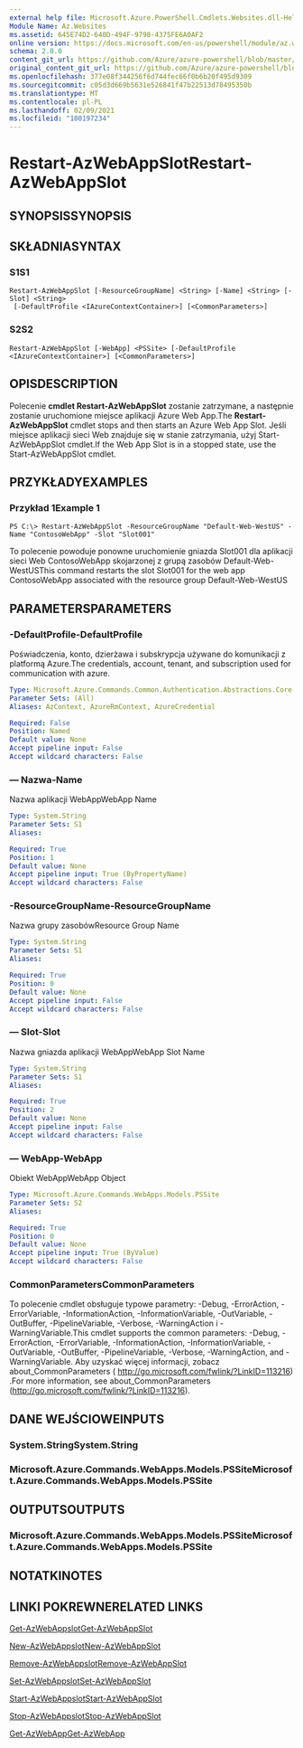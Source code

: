 ```yaml
---
external help file: Microsoft.Azure.PowerShell.Cmdlets.Websites.dll-Help.xml
Module Name: Az.Websites
ms.assetid: 645E74D2-640D-494F-9798-4375FE6A0AF2
online version: https://docs.microsoft.com/en-us/powershell/module/az.websites/restart-azwebappslot
schema: 2.0.0
content_git_url: https://github.com/Azure/azure-powershell/blob/master/src/Websites/Websites/help/Restart-AzWebAppSlot.md
original_content_git_url: https://github.com/Azure/azure-powershell/blob/master/src/Websites/Websites/help/Restart-AzWebAppSlot.md
ms.openlocfilehash: 377e08f344256f6d744fec66f0b6b20f495d9309
ms.sourcegitcommit: c05d3d669b5631e526841f47b22513d78495350b
ms.translationtype: MT
ms.contentlocale: pl-PL
ms.lasthandoff: 02/09/2021
ms.locfileid: "100197234"
---
```

# <span data-ttu-id="53bf1-101">Restart-AzWebAppSlot</span><span class="sxs-lookup"><span data-stu-id="53bf1-101">Restart-AzWebAppSlot</span></span>

## <span data-ttu-id="53bf1-102">SYNOPSIS</span><span class="sxs-lookup"><span data-stu-id="53bf1-102">SYNOPSIS</span></span>

## <span data-ttu-id="53bf1-103">SKŁADNIA</span><span class="sxs-lookup"><span data-stu-id="53bf1-103">SYNTAX</span></span>

### <span data-ttu-id="53bf1-104">S1</span><span class="sxs-lookup"><span data-stu-id="53bf1-104">S1</span></span>
```
Restart-AzWebAppSlot [-ResourceGroupName] <String> [-Name] <String> [-Slot] <String>
 [-DefaultProfile <IAzureContextContainer>] [<CommonParameters>]
```

### <span data-ttu-id="53bf1-105">S2</span><span class="sxs-lookup"><span data-stu-id="53bf1-105">S2</span></span>
```
Restart-AzWebAppSlot [-WebApp] <PSSite> [-DefaultProfile <IAzureContextContainer>] [<CommonParameters>]
```

## <span data-ttu-id="53bf1-106">OPIS</span><span class="sxs-lookup"><span data-stu-id="53bf1-106">DESCRIPTION</span></span>
<span data-ttu-id="53bf1-107">Polecenie **cmdlet Restart-AzWebAppSlot** zostanie zatrzymane, a następnie zostanie uruchomione miejsce aplikacji Azure Web App.</span><span class="sxs-lookup"><span data-stu-id="53bf1-107">The **Restart-AzWebAppSlot** cmdlet stops and then starts an Azure Web App Slot.</span></span>
<span data-ttu-id="53bf1-108">Jeśli miejsce aplikacji sieci Web znajduje się w stanie zatrzymania, użyj Start-AzWebAppSlot cmdlet.</span><span class="sxs-lookup"><span data-stu-id="53bf1-108">If the Web App Slot is in a stopped state, use the Start-AzWebAppSlot cmdlet.</span></span>

## <span data-ttu-id="53bf1-109">PRZYKŁADY</span><span class="sxs-lookup"><span data-stu-id="53bf1-109">EXAMPLES</span></span>

### <span data-ttu-id="53bf1-110">Przykład 1</span><span class="sxs-lookup"><span data-stu-id="53bf1-110">Example 1</span></span>
```
PS C:\> Restart-AzWebAppSlot -ResourceGroupName "Default-Web-WestUS" -Name "ContosoWebApp" -Slot "Slot001"
```

<span data-ttu-id="53bf1-111">To polecenie powoduje ponowne uruchomienie gniazda Slot001 dla aplikacji sieci Web ContosoWebApp skojarzonej z grupą zasobów Default-Web-WestUS</span><span class="sxs-lookup"><span data-stu-id="53bf1-111">This command restarts the slot Slot001 for the web app ContosoWebApp associated with the resource group Default-Web-WestUS</span></span>

## <span data-ttu-id="53bf1-112">PARAMETERS</span><span class="sxs-lookup"><span data-stu-id="53bf1-112">PARAMETERS</span></span>

### <span data-ttu-id="53bf1-113">-DefaultProfile</span><span class="sxs-lookup"><span data-stu-id="53bf1-113">-DefaultProfile</span></span>
<span data-ttu-id="53bf1-114">Poświadczenia, konto, dzierżawa i subskrypcja używane do komunikacji z platformą Azure.</span><span class="sxs-lookup"><span data-stu-id="53bf1-114">The credentials, account, tenant, and subscription used for communication with azure.</span></span>

```yaml
Type: Microsoft.Azure.Commands.Common.Authentication.Abstractions.Core.IAzureContextContainer
Parameter Sets: (All)
Aliases: AzContext, AzureRmContext, AzureCredential

Required: False
Position: Named
Default value: None
Accept pipeline input: False
Accept wildcard characters: False
```

### <span data-ttu-id="53bf1-115">— Nazwa</span><span class="sxs-lookup"><span data-stu-id="53bf1-115">-Name</span></span>
<span data-ttu-id="53bf1-116">Nazwa aplikacji WebApp</span><span class="sxs-lookup"><span data-stu-id="53bf1-116">WebApp Name</span></span>

```yaml
Type: System.String
Parameter Sets: S1
Aliases:

Required: True
Position: 1
Default value: None
Accept pipeline input: True (ByPropertyName)
Accept wildcard characters: False
```

### <span data-ttu-id="53bf1-117">-ResourceGroupName</span><span class="sxs-lookup"><span data-stu-id="53bf1-117">-ResourceGroupName</span></span>
<span data-ttu-id="53bf1-118">Nazwa grupy zasobów</span><span class="sxs-lookup"><span data-stu-id="53bf1-118">Resource Group Name</span></span>

```yaml
Type: System.String
Parameter Sets: S1
Aliases:

Required: True
Position: 0
Default value: None
Accept pipeline input: False
Accept wildcard characters: False
```

### <span data-ttu-id="53bf1-119">— Slot</span><span class="sxs-lookup"><span data-stu-id="53bf1-119">-Slot</span></span>
<span data-ttu-id="53bf1-120">Nazwa gniazda aplikacji WebApp</span><span class="sxs-lookup"><span data-stu-id="53bf1-120">WebApp Slot Name</span></span>

```yaml
Type: System.String
Parameter Sets: S1
Aliases:

Required: True
Position: 2
Default value: None
Accept pipeline input: False
Accept wildcard characters: False
```

### <span data-ttu-id="53bf1-121">— WebApp</span><span class="sxs-lookup"><span data-stu-id="53bf1-121">-WebApp</span></span>
<span data-ttu-id="53bf1-122">Obiekt WebApp</span><span class="sxs-lookup"><span data-stu-id="53bf1-122">WebApp Object</span></span>

```yaml
Type: Microsoft.Azure.Commands.WebApps.Models.PSSite
Parameter Sets: S2
Aliases:

Required: True
Position: 0
Default value: None
Accept pipeline input: True (ByValue)
Accept wildcard characters: False
```

### <span data-ttu-id="53bf1-123">CommonParameters</span><span class="sxs-lookup"><span data-stu-id="53bf1-123">CommonParameters</span></span>
<span data-ttu-id="53bf1-124">To polecenie cmdlet obsługuje typowe parametry: -Debug, -ErrorAction, -ErrorVariable, -InformationAction, -InformationVariable, -OutVariable, -OutBuffer, -PipelineVariable, -Verbose, -WarningAction i -WarningVariable.</span><span class="sxs-lookup"><span data-stu-id="53bf1-124">This cmdlet supports the common parameters: -Debug, -ErrorAction, -ErrorVariable, -InformationAction, -InformationVariable, -OutVariable, -OutBuffer, -PipelineVariable, -Verbose, -WarningAction, and -WarningVariable.</span></span> <span data-ttu-id="53bf1-125">Aby uzyskać więcej informacji, zobacz about_CommonParameters ( http://go.microsoft.com/fwlink/?LinkID=113216) .</span><span class="sxs-lookup"><span data-stu-id="53bf1-125">For more information, see about_CommonParameters (http://go.microsoft.com/fwlink/?LinkID=113216).</span></span>

## <span data-ttu-id="53bf1-126">DANE WEJŚCIOWE</span><span class="sxs-lookup"><span data-stu-id="53bf1-126">INPUTS</span></span>

### <span data-ttu-id="53bf1-127">System.String</span><span class="sxs-lookup"><span data-stu-id="53bf1-127">System.String</span></span>

### <span data-ttu-id="53bf1-128">Microsoft.Azure.Commands.WebApps.Models.PSSite</span><span class="sxs-lookup"><span data-stu-id="53bf1-128">Microsoft.Azure.Commands.WebApps.Models.PSSite</span></span>

## <span data-ttu-id="53bf1-129">OUTPUTS</span><span class="sxs-lookup"><span data-stu-id="53bf1-129">OUTPUTS</span></span>

### <span data-ttu-id="53bf1-130">Microsoft.Azure.Commands.WebApps.Models.PSSite</span><span class="sxs-lookup"><span data-stu-id="53bf1-130">Microsoft.Azure.Commands.WebApps.Models.PSSite</span></span>

## <span data-ttu-id="53bf1-131">NOTATKI</span><span class="sxs-lookup"><span data-stu-id="53bf1-131">NOTES</span></span>

## <span data-ttu-id="53bf1-132">LINKI POKREWNE</span><span class="sxs-lookup"><span data-stu-id="53bf1-132">RELATED LINKS</span></span>

[<span data-ttu-id="53bf1-133">Get-AzWebAppslot</span><span class="sxs-lookup"><span data-stu-id="53bf1-133">Get-AzWebAppSlot</span></span>](./Get-AzWebAppSlot.md)

[<span data-ttu-id="53bf1-134">New-AzWebAppslot</span><span class="sxs-lookup"><span data-stu-id="53bf1-134">New-AzWebAppSlot</span></span>](./New-AzWebAppSlot.md)

[<span data-ttu-id="53bf1-135">Remove-AzWebAppslot</span><span class="sxs-lookup"><span data-stu-id="53bf1-135">Remove-AzWebAppSlot</span></span>](./Remove-AzWebAppSlot.md)

[<span data-ttu-id="53bf1-136">Set-AzWebAppslot</span><span class="sxs-lookup"><span data-stu-id="53bf1-136">Set-AzWebAppSlot</span></span>](./Set-AzWebAppSlot.md)

[<span data-ttu-id="53bf1-137">Start-AzWebAppslot</span><span class="sxs-lookup"><span data-stu-id="53bf1-137">Start-AzWebAppSlot</span></span>](./Start-AzWebAppSlot.md)

[<span data-ttu-id="53bf1-138">Stop-AzWebAppslot</span><span class="sxs-lookup"><span data-stu-id="53bf1-138">Stop-AzWebAppSlot</span></span>](./Stop-AzWebAppSlot.md)

[<span data-ttu-id="53bf1-139">Get-AzWebApp</span><span class="sxs-lookup"><span data-stu-id="53bf1-139">Get-AzWebApp</span></span>](./Get-AzWebApp.md)
